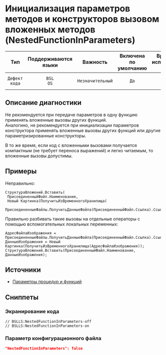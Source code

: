 # Инициализация параметров методов и конструкторов вызовом вложенных методов (NestedFunctionInParameters)

 Тип | Поддерживаются<br>языки | Важность | Включена<br>по умолчанию | Время на<br>исправление (мин) | Тэги 
 :-: | :-: | :-: | :-: | :-: | :-: 
 `Дефект кода` | `BSL`<br>`OS` | `Незначительный` | `Да` | `5` | `standard`<br>`brainoverload`<br>`badpractice` 

<!-- Блоки выше заполняются автоматически, не трогать -->
## Описание диагностики
<!-- Описание диагностики заполняется вручную. Необходимо понятным языком описать смысл и схему работу -->

Не рекомендуется при передаче параметров в одну функцию применять вложенные вызовы других функций.  
Аналогино, не рекомендуется при инициализации параметров конструктора применять вложенные вызовы других функций или другие параметризированные конструкторы.

В то же время, если код с вложенными вызовами получается компактным (не требует переноса выражений) и легко читаемым, то вложенные вызовы допустимы.

## Примеры
<!-- В данном разделе приводятся примеры, на которые диагностика срабатывает, а также можно привести пример, как можно исправить ситуацию -->

Неправильно:

```bsl
СтруктураВложений.Вставить(
 ПрисоединенныйФайл.Наименование,
 Новый Картинка(ПолучитьИзВременногоХранилища(
  ПрисоединенныеФайлы.ПолучитьДанныеФайла(ПрисоединенныйФайл.Ссылка).СсылкаНаДвоичныеДанныеФайла)));
```

Правильно разбивать такие вызовы на отдельные операторы с помощью вспомогательных локальных переменных:

```bsl
АдресФайлаИзображения = ПрисоединенныеФайлы.ПолучитьДанныеФайла(ПрисоединенныйФайл.Ссылка).СсылкаНаДвоичныеДанныеФайла;
ДанныеИзображения = Новый Картинка(ПолучитьИзВременногоХранилища(АдресФайлаИзображения));
СтруктураВложений.Вставить(ПрисоединенныйФайл.Наименование, ДанныеИзображения);
```

## Источники
<!-- Необходимо указывать ссылки на все источники, из которых почерпнута информация для создания диагностики -->


* [Параметры процедур и функций](https://its.1c.ru/db/v8std#content:640:hdoc)

## Сниппеты

<!-- Блоки ниже заполняются автоматически, не трогать -->
### Экранирование кода

```bsl
// BSLLS:NestedFunctionInParameters-off
// BSLLS:NestedFunctionInParameters-on
```

### Параметр конфигурационного файла

```json
"NestedFunctionInParameters": false
```
